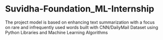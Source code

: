 # Suvidha-Foundation_ML-Internship
The project model is based on enhancing text summarization with a focus on rare and infrequently used words built with CNN/DailyMail Dataset using Python Libraries and Machine Learning Algorithms

